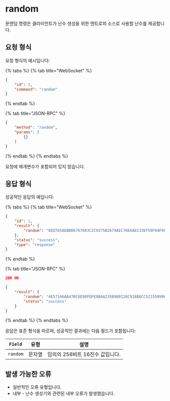 # random

문랜덤 명령은 클라이언트가 난수 생성을 위한 엔트로피 소스로 사용할 난수를 제공합니다.

## 요청 형식

요청 형식의 예시입니다:

{% tabs %}
{% tab title="WebSocket" %}
```json
{
    "id": 1,
    "command": "random"
}
```
{% endtab %}

{% tab title="JSON-RPC" %}
```json
{
    "method": "random",
    "params": [
        {}
    ]
}
```
{% endtab %}
{% endtabs %}

요청에 매개변수가 포함되어 있지 않습니다.

## 응답 형식

성공적인 응답의 예입니다:

{% tabs %}
{% tab title="WebSocket" %}
```json
{
    "id": 1,
    "result": {
        "random": "8ED765AEBBD6767603C2C9375B2679AEC76E6A8133EF59F04F9FC1AAA70E41AF"
    },
    "status": "success",
    "type": "response"
}
```
{% endtab %}

{% tab title="JSON-RPC" %}
```json
200 OK

{
    "result": {
        "random": "4E57146AA47BC6E88FDFE8BAA235B900126C916B6CC521550996F590487B837A",
        "status": "success"
    }
}
```
{% endtab %}
{% endtabs %}

응답은 표준 형식을 따르며, 성공적인 결과에는 다음 필드가 포함됩니다:

| `Field`  | 유형  | 설명                   |
| -------- | --- | -------------------- |
| `random` | 문자열 | 임의의 256비트 16진수 값입니다. |

## 발생 가능한 오류

* 일반적인 오류 유형입니다.
* 내부 - 난수 생성기와 관련된 내부 오류가 발생했습니다.
